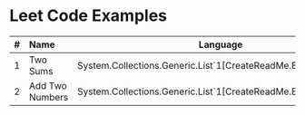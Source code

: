 # Leet Code Examples
 
| # | Name  | Language | Difficulty |
 :---        | :---   |:----:   | :---  |
| 1 |    Two Sums  | System.Collections.Generic.List`1[CreateReadMe.Enum.Language]  | [![Generic badge](https://img.shields.io/badge/-Easy-brightgreen)](https://shields.io/) |
| 2 |    Add Two Numbers  | System.Collections.Generic.List`1[CreateReadMe.Enum.Language]  | [![Generic badge](https://img.shields.io/badge/-Medium-yellow)](https://shields.io/) |
